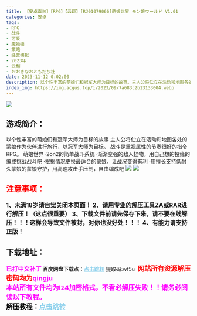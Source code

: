 ```yaml
---
title: 【安卓直装】【RPG】【云翻】[RJ01079066]萌娘世界 モン娘ワールド V1.01
categories: 安卓
tags:
- RPG
- 战斗
- 可爱
- 魔物娘
- 策略
- 经营模拟
- 2023年
- 云翻
- おおきなおともだち社
date: 2023-11-12 0:02:00
description: 以个性丰富的萌娘们和冠军大师为目标的故事。主人公将伫立在活动和地图各处的蒙娘作为伙伴进行旅行，以冠军大师为目标。战斗是重视属性的节奏很好的指令RPG。
index_img: https://img.acgus.top/i/2023/09/7a683c2b13133004.webp
---
```

![](https://img.acgus.top/i/2023/09/7a683c2b13133004.webp)
## 游戏简介：
以个性丰富的萌娘们和冠军大师为目标的故事
主人公将伫立在活动和地图各处的蒙娘作为伙伴进行旅行，以冠军大师为目标。
战斗是重视属性的节奏很好的指令RPG。
萌娘世界
·2on2的简单战斗系统
·渐渐变强的敌人怪物，用自己想的投缘的编成挑战战斗吧
·根据情况更换最适合的蒙娘，让战况变得有利
·用擅长支持低耐久蒙娘的蒙娘守护，用高速攻击手压制，自由编成吧
![](https://img.acgus.top/i/2023/09/17ca2ad1e0133010.webp)
![](https://img.acgus.top/i/2023/09/232ea715d4133007.webp)





## <font color=#FF0000 >注意事项：</font>
<font size=3><b>1、未满18岁请自觉关闭本页面！
2、请用专业的解压工具ZA或RAR进行解压！（这点很重要）
3、下载文件前请先保存下来，请不要在线解压！！！这样会导致文件被封，对你也没好处！！！
4、有能力请支持正版！</b></font>

## 下载地址：
<font color=#FF00FF size=3><b>已打中文补丁</b></font>
<b>百度网盘下载点：</b><a href="https://pan.baidu.com/s/1L0D6ENBYNz_ZuF9ZsOMo6g?pwd=wf5u" style="color: #87CEEB;"><b>点击跳转</b></a> 提取码:wf5u
<a style="padding: 0" href="https://post.qingju.org/AD/"><img style="max-width:100%" src="https://img.acgus.top/i/2024/07/478f689b8021d8d499ab43d21acf137a.gif" alt=""></a>
<b><font color=#FF0000 size=4>网站所有资源解压密码均为</b></font><b><font color=#FF00FF size=4>qingju</font><font color=#FF0000 ></font></b><br><b><font color=#FF00FF size=4>本站所有文件均为lz4加密格式，不看必解压失败！！请务必阅读以下教程。</b></font><br><b><font color=#000 size=4>解压教程：</b><a href="https://post.qingju.org/tutorial/000/" style="color: #87CEEB;"><b>点击跳转</b></a>
